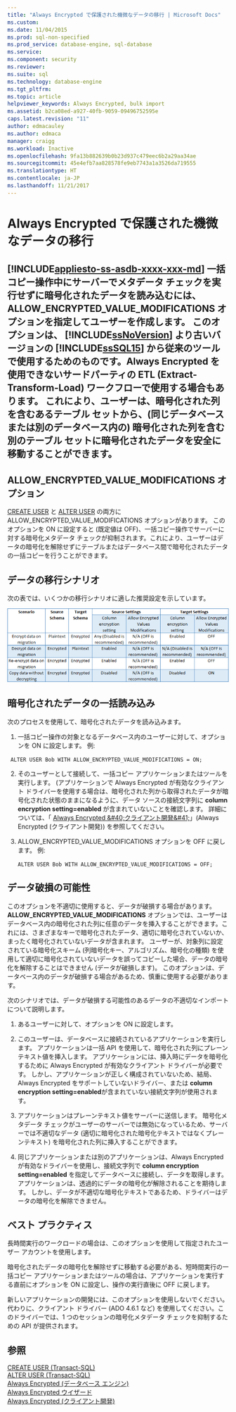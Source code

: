 ```yaml
---
title: "Always Encrypted で保護された機微なデータの移行 | Microsoft Docs"
ms.custom: 
ms.date: 11/04/2015
ms.prod: sql-non-specified
ms.prod_service: database-engine, sql-database
ms.service: 
ms.component: security
ms.reviewer: 
ms.suite: sql
ms.technology: database-engine
ms.tgt_pltfrm: 
ms.topic: article
helpviewer_keywords: Always Encrypted, bulk import
ms.assetid: b2ca08ed-a927-40fb-9059-09496752595e
caps.latest.revision: "11"
author: edmacauley
ms.author: edmaca
manager: craigg
ms.workload: Inactive
ms.openlocfilehash: 9fa13b882639b0b23d937c479eec6b2a29aa34ae
ms.sourcegitcommit: 45e4efb7aa828578fe9eb7743a1a3526da719555
ms.translationtype: HT
ms.contentlocale: ja-JP
ms.lasthandoff: 11/21/2017
---
```

# <a name="migrate-sensitive-data-protected-by-always-encrypted"></a>Always Encrypted で保護された機微なデータの移行
[!INCLUDE[appliesto-ss-asdb-xxxx-xxx-md](../../../includes/appliesto-ss-asdb-xxxx-xxx-md.md)] 一括コピー操作中にサーバーでメタデータ チェックを実行せずに暗号化されたデータを読み込むには、**ALLOW_ENCRYPTED_VALUE_MODIFICATIONS** オプションを指定してユーザーを作成します。 このオプションは、 [!INCLUDE[ssNoVersion](../../../includes/ssnoversion-md.md)] より古いバージョンの [!INCLUDE[ssSQL15](../../../includes/sssql15-md.md)] から従来のツールで使用するためのものです。Always Encrypted を使用できないサードパーティの ETL (Extract-Transform-Load) ワークフローで使用する場合もあります。 これにより、ユーザーは、暗号化された列を含むあるテーブル セットから、(同じデータベースまたは別のデータベース内の) 暗号化された列を含む別のテーブル セットに暗号化されたデータを安全に移動することができます。  
 -  
 ## <a name="the-allowencryptedvaluemodifications-option"></a>ALLOW_ENCRYPTED_VALUE_MODIFICATIONS オプション  
 [CREATE USER](https://msdn.microsoft.com/library/ms173463.aspx) と [ALTER USER](https://msdn.microsoft.com/library/ms176060.aspx) の両方に ALLOW_ENCRYPTED_VALUE_MODIFICATIONS オプションがあります。 このオプションを ON に設定すると (既定値は OFF)、一括コピー操作でサーバーに対する暗号化メタデータ チェックが抑制されます。これにより、ユーザーはデータの暗号化を解除せずにテーブルまたはデータベース間で暗号化されたデータの一括コピーを行うことができます。  
  
## <a name="data-migration-scenarios"></a>データの移行シナリオ  
次の表では、いくつかの移行シナリオに適した推奨設定を示しています。  
 
![always-encrypted-migration](../../../relational-databases/security/encryption/media/always-encrypted-migration.PNG "always-encrypted-migration")  

## <a name="bulk-loading-of-encrypted-data"></a>暗号化されたデータの一括読み込み  
次のプロセスを使用して、暗号化されたデータを読み込みます。  

1.  一括コピー操作の対象となるデータベース内のユーザーに対して、オプションを ON に設定します。 例:  
 
   ```  
    ALTER USER Bob WITH ALLOW_ENCRYPTED_VALUE_MODIFICATIONS = ON;  
   ```  

2.  そのユーザーとして接続して、一括コピー アプリケーションまたはツールを実行します。 (アプリケーションで Always Encrypted が有効なクライアント ドライバーを使用する場合は、暗号化された列から取得されたデータが暗号化された状態のままになるように、データ ソースの接続文字列に **column encryption setting=enabled** が含まれていないことを確認します。 詳細については、「 [Always Encrypted &amp;#40;クライアント開発&amp;#41;](../../../relational-databases/security/encryption/always-encrypted-client-development.md)」(Always Encrypted &#40;クライアント開発&#41;) を参照してください。  
  
3.  ALLOW_ENCRYPTED_VALUE_MODIFICATIONS オプションを OFF に戻します。 例:  

    ```  
    ALTER USER Bob WITH ALLOW_ENCRYPTED_VALUE_MODIFICATIONS = OFF;  
    ```  

## <a name="potential-for-data-corruption"></a>データ破損の可能性  
このオプションを不適切に使用すると、データが破損する場合があります。 **ALLOW_ENCRYPTED_VALUE_MODIFICATIONS** オプションでは、ユーザーはデータベース内の暗号化された列に任意のデータを挿入することができます。これには、さまざまなキーで暗号化されたデータ、適切に暗号化されていないか、まったく暗号化されていないデータが含まれます。 ユーザーが、対象列に設定されている暗号化スキーム (列暗号化キー、アルゴリズム、暗号化の種類) を使用して適切に暗号化されていないデータを誤ってコピーした場合、データの暗号化を解除することはできません (データが破損します)。 このオプションは、データベース内のデータが破損する場合があるため、慎重に使用する必要があります。  

次のシナリオでは、データが破損する可能性のあるデータの不適切なインポートについて説明します。  

1.  あるユーザーに対して、オプションを ON に設定します。  
 
2.  このユーザーは、データベースに接続されているアプリケーションを実行します。 アプリケーションは一括 API を使用して、暗号化された列にプレーン テキスト値を挿入します。 アプリケーションには、挿入時にデータを暗号化するために Always Encrypted が有効なクライアント ドライバーが必要です。 しかし、アプリケーションが正しく構成されていないため、結局、Always Encrypted をサポートしていないドライバー、または **column encryption setting=enabled**が含まれていない接続文字列が使用されます。  

3.  アプリケーションはプレーンテキスト値をサーバーに送信します。 暗号化メタデータ チェックがユーザーのサーバーでは無効になっているため、サーバーでは不適切なデータ (適切に暗号化された暗号化テキストではなくプレーンテキスト) を暗号化された列に挿入することができます。  
 
4.  同じアプリケーションまたは別のアプリケーションは、Always Encrypted が有効なドライバーを使用し、接続文字列で **column encryption setting=enabled** を指定してデータベースに接続し、データを取得します。 アプリケーションは、透過的にデータの暗号化が解除されることを期待します。 しかし、データが不適切な暗号化テキストであるため、ドライバーはデータの暗号化を解除できません。  

## <a name="best-practice"></a>ベスト プラクティス  
 
長時間実行のワークロードの場合は、このオプションを使用して指定されたユーザー アカウントを使用します。  
 
暗号化されたデータの暗号化を解除せずに移動する必要がある、短時間実行の一括コピー アプリケーションまたはツールの場合は、アプリケーションを実行する直前にオプションを ON に設定し、操作の実行直後に OFF に戻します。  
 
新しいアプリケーションの開発には、このオプションを使用しないでください。 代わりに、クライアント ドライバー (ADO 4.6.1 など) を使用してください。このドライバーでは、1 つのセッションの暗号化メタデータ チェックを抑制するための API が提供されます。  

## <a name="see-also"></a>参照  
[CREATE USER &#40;Transact-SQL&#41;](../../../t-sql/statements/create-user-transact-sql.md)   
[ALTER USER &#40;Transact-SQL&#41;](../../../t-sql/statements/alter-user-transact-sql.md)   
[Always Encrypted &#40;データベース エンジン&#41;](../../../relational-databases/security/encryption/always-encrypted-database-engine.md)   
[Always Encrypted ウイザード](../../../relational-databases/security/encryption/always-encrypted-wizard.md)   
[Always Encrypted &#40;クライアント開発&#41;](../../../relational-databases/security/encryption/always-encrypted-client-development.md)  
